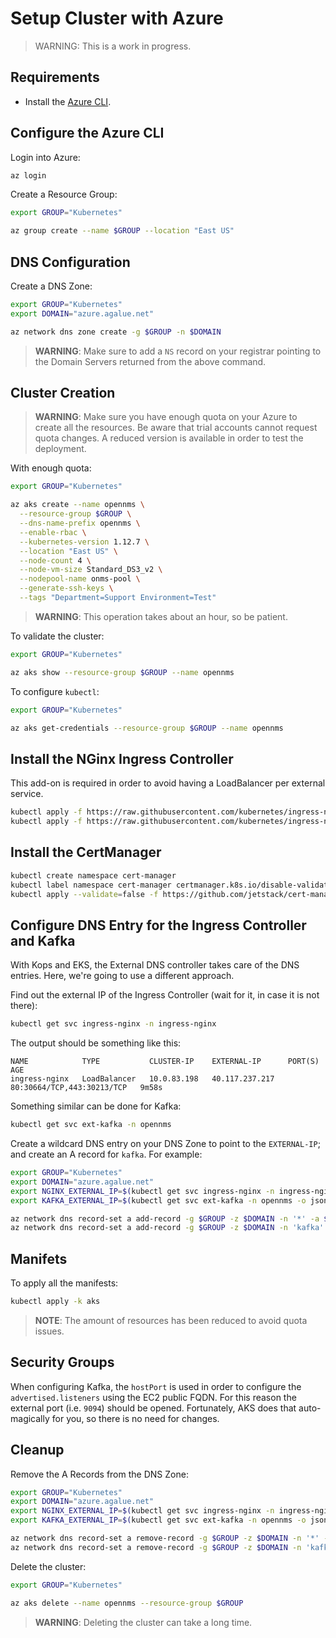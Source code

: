 # Setup Cluster with Azure

> WARNING: This is a work in progress.

## Requirements

* Install the [Azure CLI](https://docs.microsoft.com/en-us/cli/azure/install-azure-cli?view=azure-cli-latest).

## Configure the Azure CLI

Login into Azure:

```bash
az login
```

Create a Resource Group:

```bash
export GROUP="Kubernetes"

az group create --name $GROUP --location "East US"
```

## DNS Configuration

Create a DNS Zone:

```bash
export GROUP="Kubernetes"
export DOMAIN="azure.agalue.net"

az network dns zone create -g $GROUP -n $DOMAIN
```

> **WARNING**: Make sure to add a `NS` record on your registrar pointing to the Domain Servers returned from the above command.

## Cluster Creation

> **WARNING**: Make sure you have enough quota on your Azure to create all the resources. Be aware that trial accounts cannot request quota changes. A reduced version is available in order to test the deployment.

With enough quota:

```bash
export GROUP="Kubernetes"

az aks create --name opennms \
  --resource-group $GROUP \
  --dns-name-prefix opennms \
  --enable-rbac \
  --kubernetes-version 1.12.7 \
  --location "East US" \
  --node-count 4 \
  --node-vm-size Standard_DS3_v2 \
  --nodepool-name onms-pool \
  --generate-ssh-keys \
  --tags "Department=Support Environment=Test"
```

> **WARNING**: This operation takes about an hour, so be patient.

To validate the cluster:

```bash
export GROUP="Kubernetes"

az aks show --resource-group $GROUP --name opennms
```

To configure `kubectl`:

```bash
export GROUP="Kubernetes"

az aks get-credentials --resource-group $GROUP --name opennms
```

## Install the NGinx Ingress Controller

This add-on is required in order to avoid having a LoadBalancer per external service.

```bash
kubectl apply -f https://raw.githubusercontent.com/kubernetes/ingress-nginx/master/deploy/mandatory.yaml
kubectl apply -f https://raw.githubusercontent.com/kubernetes/ingress-nginx/master/deploy/provider/cloud-generic.yaml
```

## Install the CertManager

```bash
kubectl create namespace cert-manager
kubectl label namespace cert-manager certmanager.k8s.io/disable-validation=true
kubectl apply --validate=false -f https://github.com/jetstack/cert-manager/releases/download/v0.10.1/cert-manager.yaml
```

## Configure DNS Entry for the Ingress Controller and Kafka

With Kops and EKS, the External DNS controller takes care of the DNS entries. Here, we're going to use a different approach.

Find out the external IP of the Ingress Controller (wait for it, in case it is not there):

```bash
kubectl get svc ingress-nginx -n ingress-nginx
```

The output should be something like this:

```text
NAME            TYPE           CLUSTER-IP    EXTERNAL-IP      PORT(S)                      AGE
ingress-nginx   LoadBalancer   10.0.83.198   40.117.237.217   80:30664/TCP,443:30213/TCP   9m58s
```

Something similar can be done for Kafka:

```bash
kubectl get svc ext-kafka -n opennms
```

Create a wildcard DNS entry on your DNS Zone to point to the `EXTERNAL-IP`; and create an A record for `kafka`. For example:

```bash
export GROUP="Kubernetes"
export DOMAIN="azure.agalue.net"
export NGINX_EXTERNAL_IP=$(kubectl get svc ingress-nginx -n ingress-nginx -o json | jq -r '.status.loadBalancer.ingress[0].ip')
export KAFKA_EXTERNAL_IP=$(kubectl get svc ext-kafka -n opennms -o json | jq -r '.status.loadBalancer.ingress[0].ip')

az network dns record-set a add-record -g $GROUP -z $DOMAIN -n '*' -a $NGINX_EXTERNAL_IP
az network dns record-set a add-record -g $GROUP -z $DOMAIN -n 'kafka' -a $KAFKA_EXTERNAL_IP
```

## Manifets

To apply all the manifests:

```bash
kubectl apply -k aks
```

> **NOTE**: The amount of resources has been reduced to avoid quota issues.

## Security Groups

When configuring Kafka, the `hostPort` is used in order to configure the `advertised.listeners` using the EC2 public FQDN. For this reason the external port (i.e. `9094`) should be opened. Fortunately, AKS does that auto-magically for you, so there is no need for changes.

## Cleanup

Remove the A Records from the DNS Zone:

```bash
export GROUP="Kubernetes"
export DOMAIN="azure.agalue.net"
export NGINX_EXTERNAL_IP=$(kubectl get svc ingress-nginx -n ingress-nginx -o json | jq -r '.status.loadBalancer.ingress[0].ip')
export KAFKA_EXTERNAL_IP=$(kubectl get svc ext-kafka -n opennms -o json | jq -r '.status.loadBalancer.ingress[0].ip')

az network dns record-set a remove-record -g $GROUP -z $DOMAIN -n '*' -a $NGINX_EXTERNAL_IP
az network dns record-set a remove-record -g $GROUP -z $DOMAIN -n 'kafka' -a $KAFKA_EXTERNAL_IP
```

Delete the cluster:

```bash
export GROUP="Kubernetes"

az aks delete --name opennms --resource-group $GROUP
```

> **WARNING**: Deleting the cluster can take a long time.
